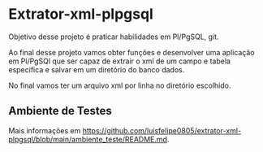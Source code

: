 # Extrator-xml-plpgsql


Objetivo desse projeto é praticar habilidades em Pl/PgSQL, git.

Ao final desse projeto vamos obter funções e desenvolver uma 
aplicação em Pl/PgSQl que ser capaz de extrair o xml de um campo 
e tabela especifica e salvar em um diretório do banco dados.

No final vamos ter um arquivo xml por linha no diretório escolhido.

## Ambiente de Testes


Mais informações em https://github.com/luisfelipe0805/extrator-xml-plpgsql/blob/main/ambiente_teste/README.md.

